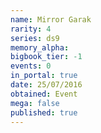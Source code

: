 ```yaml
---
name: Mirror Garak
rarity: 4
series: ds9
memory_alpha:
bigbook_tier: -1
events: 0
in_portal: true
date: 25/07/2016
obtained: Event
mega: false
published: true
---
```




